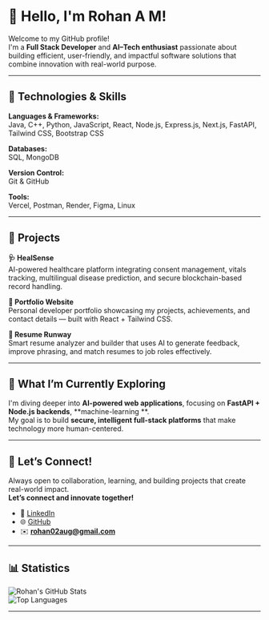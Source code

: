 # 👋 Hello, I'm Rohan A M!

Welcome to my GitHub profile!  
I'm a **Full Stack Developer** and **AI–Tech enthusiast** passionate about building efficient, user-friendly, and impactful software solutions that combine innovation with real-world purpose.

---

## 🔧 Technologies & Skills

**Languages & Frameworks:**  
Java, C++, Python, JavaScript, React, Node.js, Express.js, Next.js, FastAPI, Tailwind CSS, Bootstrap CSS  

**Databases:**  
SQL, MongoDB  

**Version Control:**  
Git & GitHub  

**Tools:**  
Vercel, Postman, Render, Figma, Linux  

---

## 🚀 Projects

**🩺 HealSense**  
AI-powered healthcare platform integrating consent management, vitals tracking, multilingual disease prediction, and secure blockchain-based record handling.

**💼 Portfolio Website**  
Personal developer portfolio showcasing my projects, achievements, and contact details — built with React + Tailwind CSS.

**📄 Resume Runway**  
Smart resume analyzer and builder that uses AI to generate feedback, improve phrasing, and match resumes to job roles effectively.


---

## 🎯 What I’m Currently Exploring

I'm diving deeper into **AI-powered web applications**, focusing on **FastAPI + Node.js backends**, **machine-learning **.  
My goal is to build **secure, intelligent full-stack platforms** that make technology more human-centered.


---

## 🌱 Let’s Connect!

Always open to collaboration, learning, and building projects that create real-world impact.  
**Let’s connect and innovate together!**

- 💼 [LinkedIn](https://www.linkedin.com/in/rohan-a-m-0382a2324/)  
- 🌐 [GitHub](https://github.com/RohanAM020806)  
- ✉️ **rohan02aug@gmail.com**

---

## 📊 Statistics

![Rohan's GitHub Stats](https://github-readme-stats.vercel.app/api?username=RohanAM020806&show_icons=true&theme=tokyonight)  
![Top Languages](https://github-readme-stats.vercel.app/api/top-langs/?username=RohanAM020806&layout=compact&theme=tokyonight)

---






